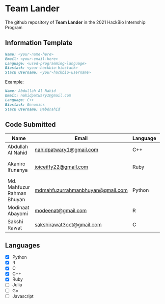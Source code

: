 # Team Lander
The github repository of **Team Lander** in the 2021 HackBio Internship Program

## Information Template
```markdown
Name: <your-name-here>
Email: <your-email-here>
Language: <used-programming-language>
Biostack: <your-hackbio-biostack>
Slack Username: <your-hackbio-username>
```
Example:
```markdown
Name: Abdullah Al Nahid
Email: nahidpatwary1@gmail.com
Language: C++
Biostack: Genomics
Slack Username: @abdnahid
```
## Code Submitted
Name                        |  Email                             |  Language  |  Biostack                    |  Slack
----------------------------|------------------------------------|------------|------------------------------|-----------
Abdullah Al Nahid           |  nahidpatwary1@gmail.com           |  C++       |  Genomics                    |  @abdnahid
Akaniro Ifunanya            |  joiceiffy22@gmail.com             |  Ruby      |  Genomics and Data analysis  |  @Iffy
Md. Mahfuzur Rahman Bhuyan  |  mdmahfuzurrahmanbhuyan@gmail.com  |  Python    |  Genomics                    |  @Mahfuz
Modinaat Abayomi            |  modeenat@gmail.com                |  R         |  Drug Discovery              |  @Modinat
Sakshi Rawat                |  sakshirawat3oct@gmail.com         |  C         |  Genomics                    |  @Sakshi


## Languages
- [x] Python
- [x] R
- [x] C
- [X] C++
- [X] Ruby
- [ ] Julia
- [ ] Go 
- [ ] Javascript